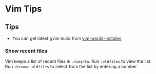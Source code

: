 # Vim Tips

## Tips

* You can get latest gvim build from [vim-win32-installer](https://github.com/vim/vim-win32-installer/)

### Show recent files

Vim keeps a list of recent files in `.viminfo`. Run `:oldfiles` to view the list. Run `:browse oldfiles` to select from the list by entering a number.